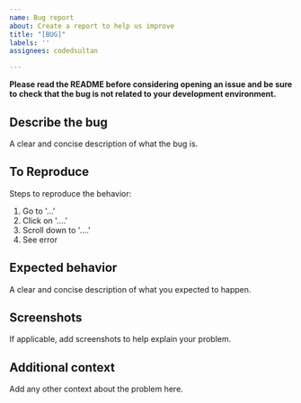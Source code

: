 ```yaml
---
name: Bug report
about: Create a report to help us improve
title: "[BUG]"
labels: ''
assignees: codedsultan

---
```


**Please read the README before considering opening an issue and be sure to check that the bug is not related to your development environment.**

## Describe the bug
A clear and concise description of what the bug is.

## To Reproduce
Steps to reproduce the behavior:
1. Go to '...'
2. Click on '....'
3. Scroll down to '....'
4. See error

## Expected behavior
A clear and concise description of what you expected to happen.

## Screenshots
If applicable, add screenshots to help explain your problem.

## Additional context
Add any other context about the problem here.

